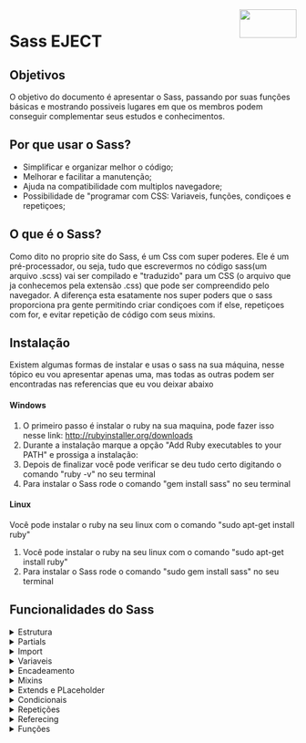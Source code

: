 <img src="https://sass-lang.com/assets/img/logos/logo-b6e1ef6e.svg" width="100px" height="50px" align="right">

<h1>Sass EJECT</h1>
    <h2>Objetivos</h2>
    <p>O objetivo do documento é apresentar o Sass, passando por suas funções básicas e mostrando possiveis lugares em que os membros podem conseguir complementar seus estudos e conhecimentos.</p>
    <h2>Por que usar o Sass?</h2>
    <ul>
        <li>Simplificar e organizar melhor o código;</li>
        <li>Melhorar e facilitar a manutenção;</li>
        <li>Ajuda na compatibilidade com multiplos navegadore;</li>
        <li>Possibilidade de "programar com CSS: Variaveis, funções, condiçoes e repetiçoes;</li>
    </ul>
    <h2>O que é o Sass?</h2>
    <p>Como dito no proprio site do Sass, é um Css com super poderes. Ele é um pré-processador, ou seja, tudo que escrevermos no código sass(um arquivo .scss) vai ser compilado e "traduzido" para um CSS (o arquivo que ja conhecemos pela extensão .css) que pode ser compreendido pelo navegador. A diferença esta esatamente nos super poders que o sass proporciona pra gente permitindo criar condiçoes com if else, repetiçoes com for, e evitar repetição de código com seus mixins.</p>
    <h2>Instalação</h2>
    <p>Existem algumas formas de instalar e usas o sass na sua máquina, nesse tópico eu vou apresentar apenas uma, mas todas as outras podem ser encontradas nas referencias que eu vou deixar abaixo</p>
    <h4>Windows</h4>
    <ol>
        <li>O primeiro passo é instalar o ruby na sua maquina, pode fazer isso nesse link: <a href="http://rubyinstaller.org/downloads">http://rubyinstaller.org/downloads</a></li>
        <li>Durante a instalação marque a opção "Add Ruby executables to your PATH" e prossiga a instalação:</li>
        <li>Depois de finalizar  você pode verificar se deu tudo certo digitando o comando "ruby -v" no seu terminal</li>
        <li>Para instalar o Sass rode o comando "gem install sass" no seu terminal</li>
    </ol>
    <h4>Linux</h4>
    <p>Você pode instalar o ruby na seu linux com o comando "sudo apt-get install ruby"</p>
    <ol>
        <li>Você pode instalar o ruby na seu linux com o comando "sudo apt-get install ruby"</li>
        <li>Para instalar o Sass rode o comando "sudo gem install sass" no seu terminal</li>
    </ol>
    <h2>Funcionalidades do Sass</h2>
    
    
<details>
<summary>Estrutura</summary>
    <br>
    <img src="./img/pastas.png" align="right">
    <p> A estrutura conciste em na organização de arquivos e pastas. É comum que em algum momento da nossa aplicação tenhamos um código  CSS enorme, mesmo que aja um esforço constante em evitar isso.Por isso no sass é considerado uma boa pratica separar os arquivos em componentes para facilitar tanto a escrita do código durante o desenvolvimento quanto em manutenções posteriores. Ao final vc vai notar que mesmo com varios arquivos .scss a sua aplicação estará rodando apenas um arquivo CSS</p>
    <br>
    <p> Acima vemos uma pasta CSS, nela cara uma pasta chamada components que irá conter cada componente da aplicação. O arquivo main ficará dentro da pasta CSS, ele srá o responsavel por receber os componentes e juntar em um unico arquivo. Ao fim vcs vão entender como isso vai acontecer.</p>    
</details>
    
<details>
<summary>Partials</summary>
```
```
</details>

<details>
<summary>Import</summary>
```
```
</details>

<details>
<summary>Variaveis</summary>
```
```
</details>

<details>
<summary>Encadeamento</summary>
```
```
</details>

<details>
<summary>Mixins</summary>
```
```
</details>

<details>
<summary>Extends e PLaceholder</summary>
```
```
</details>

<details>
<summary>Condicionais</summary>
```
```
</details>

<details>
<summary>Repetições</summary>
```
```
</details>

<details>
<summary>Referecing</summary>
```
```
</details>

<details>
<summary>Funções</summary>
```
```
</details>
